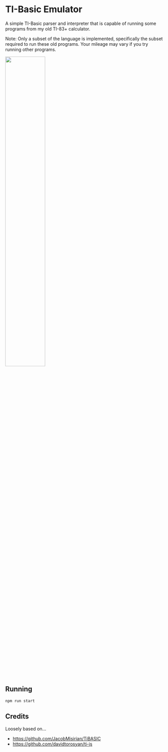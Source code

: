 # TI-Basic Emulator

A simple TI-Basic parser and interpreter that is capable of running some programs from my old TI-83+ calculator.

Note: Only a subset of the language is implemented, specifically the subset required to run these old programs. Your mileage may vary if you try running other programs.

<img src="https://user-images.githubusercontent.com/160978/212590865-1f1f4bfc-41ec-4645-b00b-69a827817f30.jpg" width="50%">

## Running

```
npm run start
```

## Credits

Loosely based on...
- https://github.com/JacobMisirian/TiBASIC
- https://github.com/davidtorosyan/ti-js
